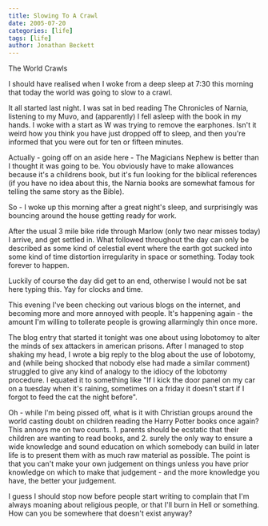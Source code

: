 ```yaml
---
title: Slowing To A Crawl
date: 2005-07-20
categories: [life]
tags: [life]
author: Jonathan Beckett
---
```


The World Crawls

I should have realised when I woke from a deep sleep at 7:30 this morning that today the world was going to slow to a crawl.

It all started last night. I was sat in bed reading The Chronicles of Narnia, listening to my Muvo, and (apparently) I fell asleep with the book in my hands. I woke with a start as W was trying to remove the earphones. Isn't it weird how you think you have just dropped off to sleep, and then you're informed that you were out for ten or fifteen minutes.

Actually - going off on an aside here - The Magicians Nephew is better than I thought it was going to be. You obviously have to make allowances because it's a childrens book, but it's fun looking for the biblical references (if you have no idea about this, the Narnia books are somewhat famous for telling the same story as the Bible).

So - I woke up this morning after a great night's sleep, and surprisingly was bouncing around the house getting ready for work.

After the usual 3 mile bike ride through Marlow (only two near misses today) I arrive, and get settled in. What followed throughout the day can only be described as some kind of celestial event where the earth got sucked into some kind of time distortion irregularity in space or something. Today took forever  to happen.

Luckily of course the day did get to an end, otherwise I would not be sat here typing this. Yay for clocks and time.

This evening I've been checking out various blogs on the internet, and becoming more and more annoyed with people. It's happening again - the amount I'm willing to tollerate people is growing allarmingly thin once more.

The blog entry that started it tonight was one about using lobotomoy to alter the minds of sex attackers in american prisons. After I managed to stop shaking my head, I wrote a big reply to the blog about the use of lobotomy, and (while being shocked that nobody else had made a similar comment) struggled to give any kind of analogy to the idiocy of the lobotomy procedure. I equated it to something like "If I kick the door panel on my car on a tuesday when it's raining, sometimes on a friday it doesn't start if I forgot to feed the cat the night before".

Oh - while I'm being pissed off, what is it with Christian groups around the world casting doubt on children reading the Harry Potter books once again? This annoys me on two counts. 1. parents should be ecstatic that their children are wanting to read books, and 2. surely the only way to ensure a wide knowledge and sound education on which somebody can build in later life is to present them with as much raw material as possible. The point is that you can't make your own judgement on things unless you have prior knowledge on which to make that judgement - and the more knowledge you have, the better your judgement.

I guess I should stop now before people start writing to complain that I'm always moaning about religious people, or that I'll burn in Hell or something. How can you be somewhere that doesn't exist anyway?